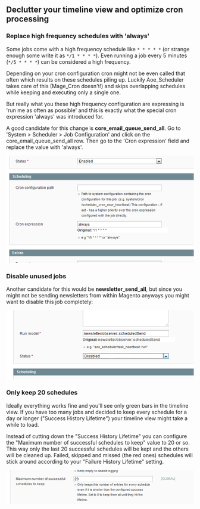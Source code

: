 ## Declutter your timeline view and optimize cron processing

### Replace high frequency schedules with 'always'

Some jobs come with a high frequency schedule like `* * * * *` (or strange enough some write it as `*/1 * * * *`). Even running a job every 5 minutes (`*/5 * * * *`) can be considered a  high frequency.

Depending on your cron configuration cron might not be even called that often which results on these schedules piling up. Luckily Aoe_Scheduler takes care of this (Mage_Cron doesn't!) and skips overlapping schedules while keeping and executing only a single one. 

But really what you these high frequency configuration are expressing is 'run me as often as possible' and this is exactly what the special cron expression 'always' was introduced for.

A good candidate for this change is **core_email_queue_send_all**. Go to 'System > Scheduler > Job Configuration' and click on the core_email_queue_send_all row. Then go to the 'Cron expression' field and replace the value with 'always'.

![](images/always.png)

### Disable unused jobs

Another candidate for this would be **newsletter_send_all**, but since you might not be sending newsletters from within Magento anyways you might want to disable this job completely:

![](images/disabled.png)

### Only keep 20 schedules

Ideally everything works fine and you'll see only green bars in the timeline view. If you have too many jobs and decided to keep every schedule for a day or longer ("Success History Lifetime") your timeline view might take a while to load.

Instead of cutting down the "Success History Lifetime" you can configure the "Maximum number of successful schedules to keep" value to 20 or so. This way only the last 20 successful schedules will be kept and the others will be cleaned up. Failed, skipped and missed (the red ones) schedules will stick around according to your "Failure History Lifetime" setting.

![](images/maxschedules.png)